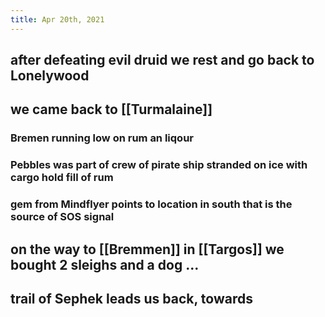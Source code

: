 ```yaml
---
title: Apr 20th, 2021
---
```


## after defeating evil druid we rest and go back to Lonelywood
## we came back to [[Turmalaine]]
### Bremen running low on rum an liqour
### Pebbles was part of crew of pirate ship stranded on ice with cargo hold fill of rum
### gem from Mindflyer points to location in south that is the source of SOS signal
## on the way to [[Bremmen]] in [[Targos]] we bought 2 sleighs and a dog ...
## trail of Sephek leads us back, towards
